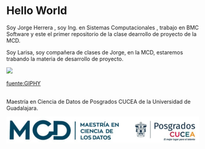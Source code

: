 # Hello World

Soy Jorge Herrera , soy Ing. en Sistemas Computacionales , trabajo en BMC Software y este el primer repositorio de la clase dearrollo de proyecto de la MCD. 

Soy Larisa, soy compañera de clases de Jorge, en la  MCD, estaremos trabando la materia de desarrollo de proyecto. 

![](https://media.giphy.com/media/38c0x2R0PeoBlHtORD/giphy-downsized.gif)

[fuente:GIPHY](https://media.giphy.com/media/38c0x2R0PeoBlHtORD/giphy-downsized.gif)

<br>
Maestría en Ciencia de Datos de Posgrados CUCEA de la Universidad de Guadalajara.  

![](https://raw.githubusercontent.com/vcuspinera/UDG_MCD_Project_Dev_I/main/actividades/img/MCD_logo.png)